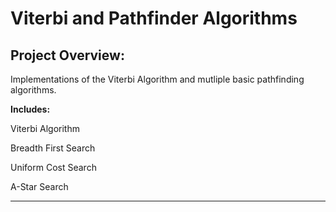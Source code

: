 # Viterbi and Pathfinder Algorithms


## Project Overview:

Implementations of the Viterbi Algorithm and mutliple basic pathfinding algorithms.

**Includes:**

Viterbi Algorithm

Breadth First Search

Uniform Cost Search

A-Star Search

---

